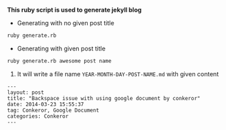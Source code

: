 **This ruby script is used to generate jekyll blog**   
- Generating with no given post title
```bash
ruby generate.rb
```
- Generating with given post title
```bash
ruby generate.rb awesome post name
```

1. It will write a file name `YEAR-MONTH-DAY-POST-NAME.md` with given content
```
---
layout: post
title: "Backspace issue with using google document by conkeror"
date: 2014-03-23 15:55:37
tag: Conkeror, Google Document
categories: Conkeror
---
```

